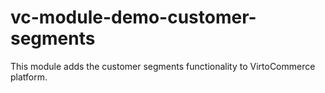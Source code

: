 # vc-module-demo-customer-segments
This module adds the customer segments functionality to VirtoCommerce platform.

